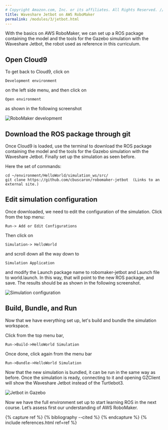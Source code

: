 ```yaml
---
# Copyright Amazon.com, Inc. or its affiliates. All Rights Reserved. // SPDX-License-Identifier: CC-BY-SA-4.0
title: Waveshare Jetbot on AWS RoboMaker
permalink: /modules/3/jetbot.html
---
```

With the basics on AWS RoboMaker, we can set up a ROS package containing the model and the tools for the Gazebo simulation with the Waveshare Jetbot, the robot used as reference in this curriculum.

## Open Cloud9
To get back to Cloud9, click on

    Development environment

on the left side menu, and then click on

    Open environment
as shown in the following screenshot

![RoboMaker development](/img/robomaker-development.png)

## Download the ROS package through git
Once Cloud9 is loaded, use the terminal to download the ROS package containing the model and the tools for the Gazebo simulation with the Waveshare Jetbot. Finally set up the simulation as seen before.

Here the set of commands:

    cd ~/environment/HelloWorld/simulation_ws/src/
    git clone https://github.com/cbuscaron/robomaker-jetbot  (Links to an external site.)


## Edit simulation configuration
Once downloaded, we need to edit the configuration of the simulation. Click from the top menu:

    Run-> Add or Edit Configurations

Then click on

    Simulation-> HelloWorld

and scroll down all the way down to

    Simulation Application
and modify the Launch package name to robomaker-jetbot and Launch file to world.launch. In this way, that will point to the new ROS package, and save. The results should be as shown in the following screenshot.

![Simulation configuration](/img/jetbot-simulation-configuration.png)

## Build, Bundle, and Run

Now that we have everything set up, let's build and bundle the simulation workspace.

Click from the top menu bar,

    Run->Build->HelloWorld Simulation
Once done, click again from the menu bar

    Run->Bundle->HelloWorld Simulation
Now that the new simulation is bundled, it can be run in the same way as before. Once the simulation is ready, connecting to it and opening GZClient will show the Waveshare Jetbot instead of the Turtlebot3.

![Jetbot in Gazebo](/img/gazebo-jetbot.png)

Now we have the full environment set up to start learning ROS in the next course. Let’s assess first our understanding of AWS RoboMaker.

{% capture ref %}
{% bibliography --cited %}
{% endcapture %}
{% include references.html ref=ref %}
